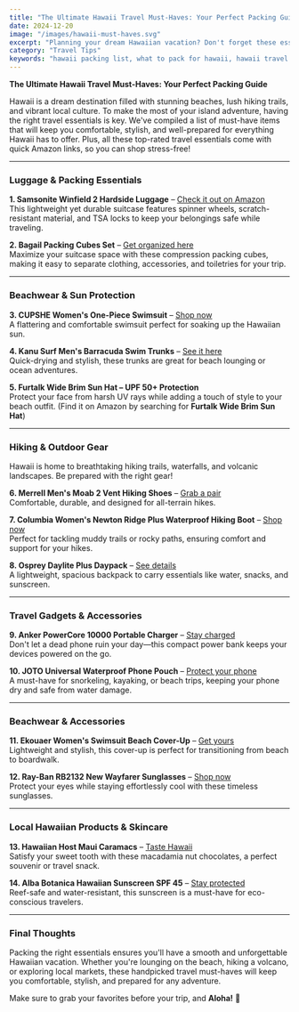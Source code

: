 ```yaml
---
title: "The Ultimate Hawaii Travel Must-Haves: Your Perfect Packing Guide"
date: 2024-12-20
image: "/images/hawaii-must-haves.svg"
excerpt: "Planning your dream Hawaiian vacation? Don't forget these essential items! From reef-safe sunscreen to quick-dry beach towels, here's your complete packing guide for a perfect island getaway."
category: "Travel Tips"
keywords: "hawaii packing list, what to pack for hawaii, hawaii travel essentials, beach gear hawaii, travel must-haves hawaii, hawaii vacation packing"
---
```


**The Ultimate Hawaii Travel Must-Haves: Your Perfect Packing Guide**

Hawaii is a dream destination filled with stunning beaches, lush hiking trails, and vibrant local culture. To make the most of your island adventure, having the right travel essentials is key. We've compiled a list of must-have items that will keep you comfortable, stylish, and well-prepared for everything Hawaii has to offer. Plus, all these top-rated travel essentials come with quick Amazon links, so you can shop stress-free!

---

### **Luggage & Packing Essentials**

**1. Samsonite Winfield 2 Hardside Luggage** – [Check it out on Amazon](https://amzn.to/4hb1Ucs)  
This lightweight yet durable suitcase features spinner wheels, scratch-resistant material, and TSA locks to keep your belongings safe while traveling.

**2. Bagail Packing Cubes Set** – [Get organized here](https://amzn.to/4hv6FgE)  
Maximize your suitcase space with these compression packing cubes, making it easy to separate clothing, accessories, and toiletries for your trip.

---

### **Beachwear & Sun Protection**

**3. CUPSHE Women's One-Piece Swimsuit** – [Shop now](https://amzn.to/4h5ZjR7)  
A flattering and comfortable swimsuit perfect for soaking up the Hawaiian sun.

**4. Kanu Surf Men's Barracuda Swim Trunks** – [See it here](https://amzn.to/3EjfxIg)  
Quick-drying and stylish, these trunks are great for beach lounging or ocean adventures.

**5. Furtalk Wide Brim Sun Hat – UPF 50+ Protection**  
Protect your face from harsh UV rays while adding a touch of style to your beach outfit. (Find it on Amazon by searching for **Furtalk Wide Brim Sun Hat**)

---

### **Hiking & Outdoor Gear**

Hawaii is home to breathtaking hiking trails, waterfalls, and volcanic landscapes. Be prepared with the right gear!

**6. Merrell Men's Moab 2 Vent Hiking Shoes** – [Grab a pair](https://amzn.to/3EfQHca)  
Comfortable, durable, and designed for all-terrain hikes.

**7. Columbia Women's Newton Ridge Plus Waterproof Hiking Boot** – [Shop now](https://amzn.to/40Q8f7o)  
Perfect for tackling muddy trails or rocky paths, ensuring comfort and support for your hikes.

**8. Osprey Daylite Plus Daypack** – [See details](https://amzn.to/3WHGHP9)  
A lightweight, spacious backpack to carry essentials like water, snacks, and sunscreen.

---

### **Travel Gadgets & Accessories**

**9. Anker PowerCore 10000 Portable Charger** – [Stay charged](https://amzn.to/3Cwlz7J)  
Don't let a dead phone ruin your day—this compact power bank keeps your devices powered on the go.

**10. JOTO Universal Waterproof Phone Pouch** – [Protect your phone](https://amzn.to/4glyMxQ)  
A must-have for snorkeling, kayaking, or beach trips, keeping your phone dry and safe from water damage.

---

### **Beachwear & Accessories**

**11. Ekouaer Women's Swimsuit Beach Cover-Up** – [Get yours](https://amzn.to/3WDuT0s)  
Lightweight and stylish, this cover-up is perfect for transitioning from beach to boardwalk.

**12. Ray-Ban RB2132 New Wayfarer Sunglasses** – [Shop now](https://amzn.to/4hfoL6D)  
Protect your eyes while staying effortlessly cool with these timeless sunglasses.

---

### **Local Hawaiian Products & Skincare**

**13. Hawaiian Host Maui Caramacs** – [Taste Hawaii](https://amzn.to/3CptovZ)  
Satisfy your sweet tooth with these macadamia nut chocolates, a perfect souvenir or travel snack.

**14. Alba Botanica Hawaiian Sunscreen SPF 45** – [Stay protected](https://amzn.to/40AgrYe)  
Reef-safe and water-resistant, this sunscreen is a must-have for eco-conscious travelers.

---

### **Final Thoughts**

Packing the right essentials ensures you'll have a smooth and unforgettable Hawaiian vacation. Whether you're lounging on the beach, hiking a volcano, or exploring local markets, these handpicked travel must-haves will keep you comfortable, stylish, and prepared for any adventure.

Make sure to grab your favorites before your trip, and **Aloha!** 🌺